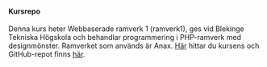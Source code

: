 #### Kursrepo

Denna kurs heter Webbaserade ramverk 1 (ramverk1), ges vid Blekinge Tekniska Högskola och behandlar programmering i PHP-ramverk med designmönster. Ramverket som används är Anax. [Här](https://dbwebb.se/kurser/ramverk1-v2) hittar du kursens och GitHub-repot finns [här](https://github.com/dbwebb-se/ramverk1).
